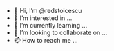 - 👋 Hi, I’m @redstoicescu
- 👀 I’m interested in ...
- 🌱 I’m currently learning ...
- 💞️ I’m looking to collaborate on ...
- 📫 How to reach me ...

<!---
redstoicescu/redstoicescu is a ✨ special ✨ repository because its `README.md` (this file) appears on your GitHub profile.
You can click the Preview link to take a look at your changes.
--->
